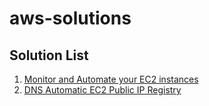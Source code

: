 # aws-solutions

## Solution List

1. [Monitor and Automate your EC2 instances](https://github.com/yagrxu/aws-solutions/tree/main/ec2-auto-stop)
2. [DNS Automatic EC2 Public IP Registry](https://github.com/yagrxu/aws-solutions/tree/main/dns-ec2-auto-registry)


